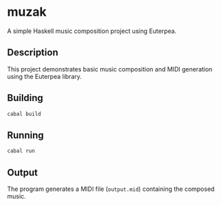 # muzak

A simple Haskell music composition project using Euterpea.

## Description

This project demonstrates basic music composition and MIDI generation using the Euterpea library.

## Building

```bash
cabal build
```

## Running

```bash
cabal run
```

## Output

The program generates a MIDI file (`output.mid`) containing the composed music.

